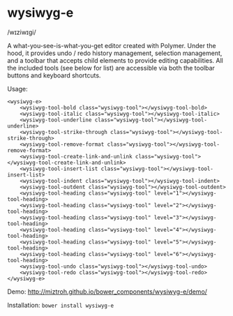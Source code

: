 # wysiwyg-e
/wɪziwɪɡi/

A what-you-see-is-what-you-get editor created with Polymer.  Under the hood, it provides undo / redo history management, selection management, and a toolbar that accepts child elements to provide editing capabilities.  All the included tools (see below for list) are accessible via both the toolbar buttons and keyboard shortcuts.

Usage:
```
<wysiwyg-e>
	<wysiwyg-tool-bold class="wysiwyg-tool"></wysiwyg-tool-bold>
	<wysiwyg-tool-italic class="wysiwyg-tool"></wysiwyg-tool-italic>
	<wysiwyg-tool-underline class="wysiwyg-tool"></wysiwyg-tool-underline>
	<wysiwyg-tool-strike-through class="wysiwyg-tool"></wysiwyg-tool-strike-through>
	<wysiwyg-tool-remove-format class="wysiwyg-tool"></wysiwyg-tool-remove-format>
	<wysiwyg-tool-create-link-and-unlink class="wysiwyg-tool"></wysiwyg-tool-create-link-and-unlink>
	<wysiwyg-tool-insert-list class="wysiwyg-tool"></wysiwyg-tool-insert-list>
	<wysiwyg-tool-indent class="wysiwyg-tool"></wysiwyg-tool-indent>
	<wysiwyg-tool-outdent class="wysiwyg-tool"></wysiwyg-tool-outdent>
	<wysiwyg-tool-heading class="wysiwyg-tool" level="1"></wysiwyg-tool-heading>
	<wysiwyg-tool-heading class="wysiwyg-tool" level="2"></wysiwyg-tool-heading>
	<wysiwyg-tool-heading class="wysiwyg-tool" level="3"></wysiwyg-tool-heading>
	<wysiwyg-tool-heading class="wysiwyg-tool" level="4"></wysiwyg-tool-heading>
	<wysiwyg-tool-heading class="wysiwyg-tool" level="5"></wysiwyg-tool-heading>
	<wysiwyg-tool-heading class="wysiwyg-tool" level="6"></wysiwyg-tool-heading>
	<wysiwyg-tool-undo class="wysiwyg-tool"></wysiwyg-tool-undo>
	<wysiwyg-tool-redo class="wysiwyg-tool"></wysiwyg-tool-redo>
</wysiwyg-e>
```

Demo:
http://miztroh.github.io/bower_components/wysiwyg-e/demo/

Installation:
``bower install wysiwyg-e``
